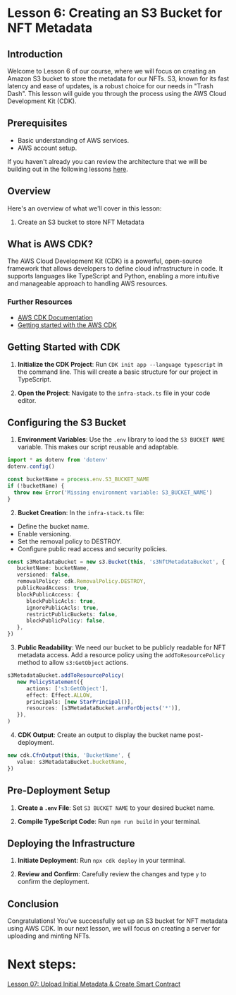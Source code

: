 # Lesson 6: Creating an S3 Bucket for NFT Metadata

## Introduction
Welcome to Lesson 6 of our course, where we will focus on creating an Amazon S3 bucket to store the metadata for our NFTs. S3, known for its fast latency and ease of updates, is a robust choice for our needs in "Trash Dash". This lesson will guide you through the process using the AWS Cloud Development Kit (CDK).

## Prerequisites
- Basic understanding of AWS services.
- AWS account setup.

If you haven't already you can review the architecture that we will be building out in the following lessons [here](../05-Overview-of-the-Minting-Architecture/README.md).

## Overview

Here's an overview of what we'll cover in this lesson:

1. Create an S3 bucket to store NFT Metadata

## What is AWS CDK?
The AWS Cloud Development Kit (CDK) is a powerful, open-source framework that allows developers to define cloud infrastructure in code. It supports languages like TypeScript and Python, enabling a more intuitive and manageable approach to handling AWS resources.

### Further Resources
- [AWS CDK Documentation](https://aws.amazon.com/cdk/)
- [Getting started with the AWS CDK](https://docs.aws.amazon.com/cdk/v2/guide/getting_started.html)

## Getting Started with CDK
1. **Initialize the CDK Project**: Run `CDK init app --language typescript` in the command line. This will create a basic structure for our project in TypeScript.

2. **Open the Project**: Navigate to the `infra-stack.ts` file in your code editor.

## Configuring the S3 Bucket
1. **Environment Variables**: Use the `.env` library to load the `S3 BUCKET NAME` variable. This makes our script reusable and adaptable.

```typescript
import * as dotenv from 'dotenv'
dotenv.config()

const bucketName = process.env.S3_BUCKET_NAME
if (!bucketName) {
  throw new Error('Missing environment variable: S3_BUCKET_NAME')
}
```

2. **Bucket Creation**: In the `infra-stack.ts` file:
- Define the bucket name.
- Enable versioning.
- Set the removal policy to DESTROY.
- Configure public read access and security policies.

```typescript
const s3MetadataBucket = new s3.Bucket(this, 's3NftMetadataBucket', {
   bucketName: bucketName,
   versioned: false,
   removalPolicy: cdk.RemovalPolicy.DESTROY,
   publicReadAccess: true,
   blockPublicAccess: {
      blockPublicAcls: true,
      ignorePublicAcls: true,
      restrictPublicBuckets: false,
      blockPublicPolicy: false,
   },
})
```

3. **Public Readability**: We need our bucket to be publicly readable for NFT metadata access. Add a resource policy using the `addToResourcePolicy` method to allow `s3:GetObject` actions.

```typescript
s3MetadataBucket.addToResourcePolicy(
   new PolicyStatement({
      actions: ['s3:GetObject'],
      effect: Effect.ALLOW,
      principals: [new StarPrincipal()],
      resources: [s3MetadataBucket.arnForObjects('*')],
   }),
)
```

4. **CDK Output**: Create an output to display the bucket name post-deployment.

```typescript
new cdk.CfnOutput(this, 'BucketName', {
   value: s3MetadataBucket.bucketName,
})
```

## Pre-Deployment Setup
1. **Create a `.env` File**: Set `S3 BUCKET NAME` to your desired bucket name.

2. **Compile TypeScript Code**: Run `npm run build` in your terminal.

## Deploying the Infrastructure
1. **Initiate Deployment**: Run `npx cdk deploy` in your terminal.

2. **Review and Confirm**: Carefully review the changes and type `y` to confirm the deployment.

## Conclusion
Congratulations! You've successfully set up an S3 bucket for NFT metadata using AWS CDK. In our next lesson, we will focus on creating a server for uploading and minting NFTs.

# Next steps:
[Lesson 07: Upload Initial Metadata & Create Smart Contract](../07-Upload-Initial-Metadata-&-Create-Smart-Contract/README.md)

